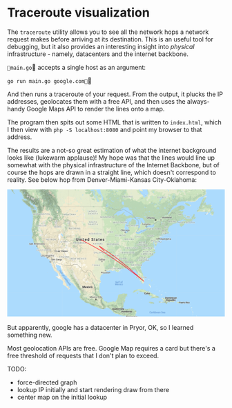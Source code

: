 # Traceroute visualization

The `traceroute` utility allows you to see all the network hops a network request makes before arriving at its destination. This is an useful tool for debugging, but it also provides an interesting insight into _physical_ infrastructure - namely, datacenters and the internet backbone.

`main.go` accepts a single host as an argument:

`go run main.go google.com`

And then runs a traceroute of your request. From the output, it plucks the IP addresses, geolocates them with a free API, and then uses the always-handy Google Maps API to render the lines onto a map.

The program then spits out some HTML that is written to `index.html`, which I then view with `php -S localhost:8080` and point my browser to that address.

The results are a not-so great estimation of what the internet background looks like (lukewarm applause)! My hope was that the lines would line up somewhat with the physical infrastructure of the Internet Backbone, but of course the hops are drawn in a straight line, which doesn't correspond to reality. See below hop from Denver-Miami-Kansas City-Oklahoma:

![hops.png](img/hops.png)

But apparently, google has a datacenter in Pryor, OK, so I learned something new.

Most geolocation APIs are free. Google Map requires a card but there's a free threshold of requests that I don't plan to exceed.

TODO:
- force-directed graph
- lookup IP initially and start rendering draw from there
- center map on the initial lookup
